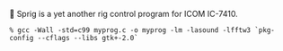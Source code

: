 :octopus: Sprig is a yet another rig control program for ICOM IC-7410.
```
% gcc -Wall -std=c99 myprog.c -o myprog -lm -lasound -lfftw3 `pkg-config --cflags --libs gtk+-2.0`
```
